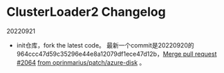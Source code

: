 # ClusterLoader2 Changelog

20220921

* init仓库，fork the latest code。 最新一个commit是20220920的964ccc47d59c35296e44e8a12079df1ece47d12b，[Merge pull request](https://github.com/kubernetes/perf-tests/commit/964ccc47d59c35296e44e8a12079df1ece47d12b) [#2064](https://github.com/kubernetes/perf-tests/pull/2064) [from oprinmarius/patch/azure-disk](https://github.com/kubernetes/perf-tests/commit/964ccc47d59c35296e44e8a12079df1ece47d12b) 。